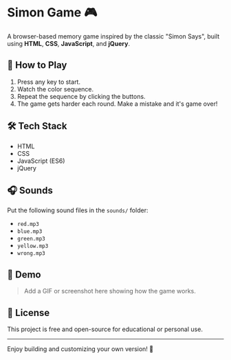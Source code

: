# Simon Game 🎮

A browser-based memory game inspired by the classic "Simon Says", built using **HTML**, **CSS**, **JavaScript**, and **jQuery**.

## 🚀 How to Play

1. Press any key to start.
2. Watch the color sequence.
3. Repeat the sequence by clicking the buttons.
4. The game gets harder each round. Make a mistake and it's game over!

## 🛠 Tech Stack

- HTML
- CSS
- JavaScript (ES6)
- jQuery


## 🎧 Sounds

Put the following sound files in the `sounds/` folder:

- `red.mp3`
- `blue.mp3`
- `green.mp3`
- `yellow.mp3`
- `wrong.mp3`

## 📸 Demo

> Add a GIF or screenshot here showing how the game works.

## 📄 License

This project is free and open-source for educational or personal use.

---

Enjoy building and customizing your own version! 🎉

